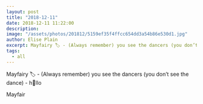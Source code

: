 ```yaml
---
layout: post
title: "2018-12-11"
date: 2018-12-11 11:22:00
description: 
image: "/assets/photos/201812/5159ef35f4ffcc654dd3a54b86e530d1.jpg"
author: Elise Plain
excerpt: Mayfairy 🏷 - (Always remember) you see the dancers (you don’t see the dance) - h📧llo
tags: 
  - all
---
```


Mayfairy 🏷 - (Always remember) you see the dancers (you don’t see the dance) - h📧llo
<p></p>
Mayfair